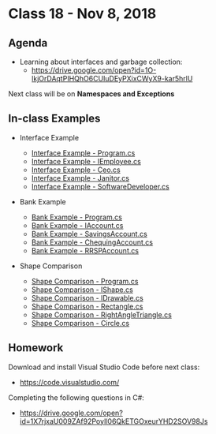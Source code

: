 # Class 18 - Nov 8, 2018

## Agenda

* Learning about interfaces and garbage collection:
  * https://drive.google.com/open?id=1O-lkjOrDAqtPIHQhO6CUIuDEyPXixCWyX9-kar5hrlU

Next class will be on **Namespaces and Exceptions**

## In-class Examples

* Interface Example
  * [Interface Example - Program.cs](InterfaceExample/InterfaceExample/Program.cs)
  * [Interface Example - IEmployee.cs](InterfaceExample/InterfaceExample/IEmployee.cs)
  * [Interface Example - Ceo.cs](InterfaceExample/InterfaceExample/Ceo.cs)
  * [Interface Example - Janitor.cs](InterfaceExample/InterfaceExample/Janitor.cs)
  * [Interface Example - SoftwareDeveloper.cs](InterfaceExample/InterfaceExample/SoftwareDeveloper.cs)

* Bank Example
  * [Bank Example - Program.cs](BankExample/BankExample/Program.cs)
  * [Bank Example - IAccount.cs](BankExample/BankExample/IAccount.cs)
  * [Bank Example - SavingsAccount.cs](BankExample/BankExample/SavingsAccount.cs)
  * [Bank Example - ChequingAccount.cs](BankExample/BankExample/ChequingAccount.cs)
  * [Bank Example - RRSPAccount.cs](BankExample/BankExample/RRSPAccount.cs)

* Shape Comparison
  * [Shape Comparison - Program.cs](ShapeComparison/ShapeComparison/Program.cs)
  * [Shape Comparison - IShape.cs](ShapeComparison/ShapeComparison/IShape.cs)
  * [Shape Comparison - IDrawable.cs](ShapeComparison/ShapeComparison/IDrawable.cs)
  * [Shape Comparison - Rectangle.cs](ShapeComparison/ShapeComparison/Rectangle.cs)
  * [Shape Comparison - RightAngleTriangle.cs](ShapeComparison/ShapeComparison/RightAngleTriangle.cs)
  * [Shape Comparison - Circle.cs](ShapeComparison/ShapeComparison/Circle.cs)

## Homework

Download and install Visual Studio Code before next class:
* https://code.visualstudio.com/

Completing the following questions in C#:
* https://drive.google.com/open?id=1X7rjxaU009ZAf92PoyIl06QkETGOxeurYHD2SOV98Js